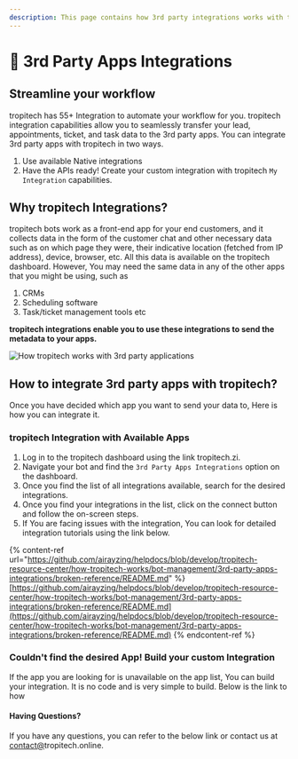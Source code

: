 ```yaml
---
description: This page contains how 3rd party integrations works with tropitech.
---
```


# 📖 3rd Party Apps Integrations

## Streamline your workflow

tropitech has 55+ Integration to automate your workflow for you. tropitech integration capabilities allow you to seamlessly transfer your lead, appointments, ticket, and task data to the 3rd party apps. You can integrate 3rd party apps with tropitech in two ways.

1. Use available Native integrations
2. Have the APIs ready! Create your custom integration with tropitech `My Integration` capabilities.

## Why tropitech Integrations?

tropitech bots work as a front-end app for your end customers, and it collects data in the form of the customer chat and other necessary data such as on which page they were, their indicative location (fetched from IP address), device, browser, etc. All this data is available on the tropitech dashboard. However, You may need the same data in any of the other apps that you might be using, such as

1. CRMs
2. Scheduling software
3. Task/ticket management tools etc

**tropitech integrations enable you to use these integrations to send the metadata to your apps.**

![How tropitech works with 3rd party applications](https://github.com/aiekochat/GitBook-Sync/blob/aman-help-changes/.gitbook/assets/file.drawing%20\(1\).svg)

## How to integrate 3rd party apps with tropitech?

Once you have decided which app you want to send your data to, Here is how you can integrate it.

### tropitech Integration with Available Apps

1. Log in to the tropitech dashboard using the link tropitech.zi.
2. Navigate your bot and find the `3rd Party Apps Integrations` option on the dashboard.
3. Once you find the list of all integrations available, search for the desired integrations.
4. Once you find your integrations in the list, click on the connect button and follow the on-screen steps.
5. If You are facing issues with the integration, You can look for detailed integration tutorials using the link below.

{% content-ref url="https://github.com/airayzing/helpdocs/blob/develop/tropitech-resource-center/how-tropitech-works/bot-management/3rd-party-apps-integrations/broken-reference/README.md" %}
[https://github.com/airayzing/helpdocs/blob/develop/tropitech-resource-center/how-tropitech-works/bot-management/3rd-party-apps-integrations/broken-reference/README.md](https://github.com/airayzing/helpdocs/blob/develop/tropitech-resource-center/how-tropitech-works/bot-management/3rd-party-apps-integrations/broken-reference/README.md)
{% endcontent-ref %}

### Couldn't find the desired App! Build your custom Integration

If the app you are looking for is unavailable on the app list, You can build your integration. It is no code and is very simple to build. Below is the link to how

#### Having Questions?

If you have any questions, you can refer to the below link or contact us at [contact@](mailto:production@tropitech.co.za)tropitech.online.
